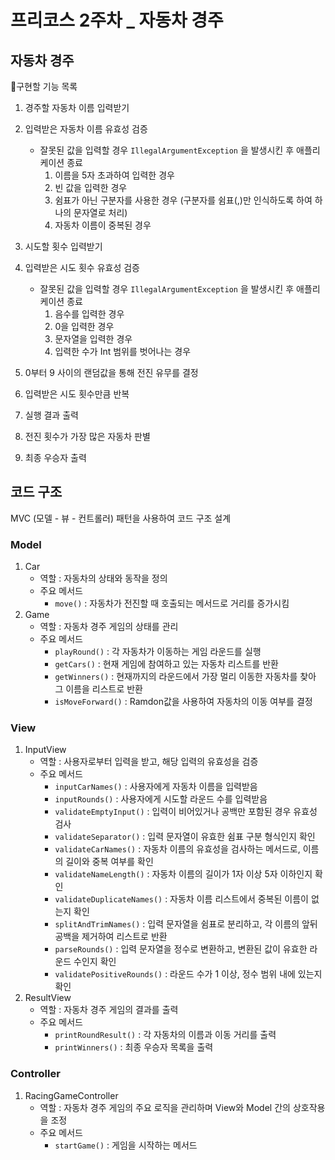 # 프리코스 2주차 _ 자동차 경주

## 자동차 경주

📍구현할 기능 목록
1. 경주할 자동차 이름 입력받기
2. 입력받은 자동차 이름 유효성 검증

    - 잘못된 값을 입력할 경우 `IllegalArgumentException` 을 발생시킨 후 애플리케이션 종료
        1. 이름을 5자 초과하여 입력한 경우
        2. 빈 값을 입력한 경우
        3. 쉼표가 아닌 구분자를 사용한 경우 (구분자를 쉼표(,)만 인식하도록 하여 하나의 문자열로 처리)
        4. 자동차 이름이 중복된 경우

3. 시도할 횟수 입력받기
4. 입력받은 시도 횟수 유효성 검증

    - 잘못된 값을 입력할 경우 `IllegalArgumentException` 을 발생시킨 후 애플리케이션 종료
        1. 음수를 입력한 경우
        2. 0을 입력한 경우
        3. 문자열을 입력한 경우
        4. 입력한 수가 Int 범위를 벗어나는 경우

5. 0부터 9 사이의 랜덤값을 통해 전진 유무를 결정
6. 입력받은 시도 횟수만큼 반복
7. 실행 결과 출력
8. 전진 횟수가 가장 많은 자동차 판별
9. 최종 우승자 출력


## 코드 구조
MVC (모델 - 뷰 - 컨트롤러) 패턴을 사용하여 코드 구조 설계

### Model
1. Car
   - 역할 : 자동차의 상태와 동작을 정의
   - 주요 메서드
      - `move()` : 자동차가 전진할 때 호출되는 메서드로 거리를 증가시킴
2. Game
   - 역할 : 자동차 경주 게임의 상태를 관리
   - 주요 메서드
      - `playRound()` : 각 자동차가 이동하는 게임 라운드를 실행
      - `getCars()` : 현재 게임에 참여하고 있는 자동차 리스트를 반환
      - `getWinners()` : 현재까지의 라운드에서 가장 멀리 이동한 자동차를 찾아 그 이름을 리스트로 반환
      - `isMoveForward()` : Ramdon값을 사용하여 자동차의 이동 여부를 결정

### View
1. InputView
   - 역할 : 사용자로부터 입력을 받고, 해당 입력의 유효성을 검증
   - 주요 메서드
      - `inputCarNames()` : 사용자에게 자동차 이름을 입력받음
      - `inputRounds()` : 사용자에게 시도할 라운드 수를 입력받음
      - `validateEmptyInput()` : 입력이 비어있거나 공백만 포함된 경우 유효성 검사
      - `validateSeparator()` : 입력 문자열이 유효한 쉼표 구분 형식인지 확인
      - `validateCarNames()` : 자동차 이름의 유효성을 검사하는 메서드로, 이름의 길이와 중복 여부를 확인
      - `validateNameLength()` : 자동차 이름의 길이가 1자 이상 5자 이하인지 확인
      - `validateDuplicateNames()` : 자동차 이름 리스트에서 중복된 이름이 없는지 확인
      - `splitAndTrimNames()` : 입력 문자열을 쉼표로 분리하고, 각 이름의 앞뒤 공백을 제거하여 리스트로 반환
      - `parseRounds()` : 입력 문자열을 정수로 변환하고, 변환된 값이 유효한 라운드 수인지 확인
      - `validatePositiveRounds()` : 라운드 수가 1 이상, 정수 범위 내에 있는지 확인
2. ResultView
   - 역할 : 자동차 경주 게임의 결과를 출력
   - 주요 메서드
      - `printRoundResult()` : 각 자동차의 이름과 이동 거리를 출력
      - `printWinners()` : 최종 우승자 목록을 출력

### Controller
1. RacingGameController
   - 역할 : 자동차 경주 게임의 주요 로직을 관리하며 View와 Model 간의 상호작용을 조정
   - 주요 메서드
      - `startGame()` : 게임을 시작하는 메서드
